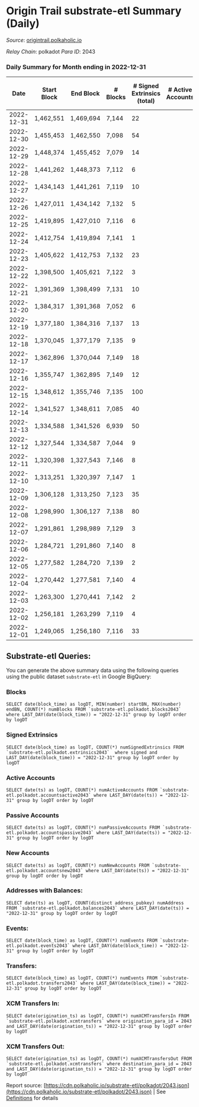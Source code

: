 # Origin Trail substrate-etl Summary (Daily)

_Source_: [origintrail.polkaholic.io](https://origintrail.polkaholic.io)

*Relay Chain*: polkadot
*Para ID*: 2043



### Daily Summary for Month ending in 2022-12-31


| Date | Start Block | End Block | # Blocks | # Signed Extrinsics (total) | # Active Accounts | # Passive | # New | # Addresses with Balances | # Events | # Transfers | # XCM Transfers In | # XCM Transfers Out | Issues | 
| ---- | ----------- | --------- | -------- | --------------------------- | ----------------- | --------- | ----- | ------------------------- | -------- | ----------- | ------------------ | ------------------- | ------ |
| 2022-12-31 | 1,462,551 | 1,469,694 | 7,144 | 22 |  |  |  | 3,523 | 63,982 | 1,955  |   |   |  |
| 2022-12-30 | 1,455,453 | 1,462,550 | 7,098 | 54 |  |  |  | 3,510 | 61,722 | 1,980  |   |   |  |
| 2022-12-29 | 1,448,374 | 1,455,452 | 7,079 | 14 |  |  |  | 3,471 | 60,646 | 1,915  |   |   |  |
| 2022-12-28 | 1,441,262 | 1,448,373 | 7,112 | 6 |  |  |  | 3,466 | 59,740 | 1,759  |   |   |  |
| 2022-12-27 | 1,434,143 | 1,441,261 | 7,119 | 10 |  |  |  | 3,465 | 45,922 | 1,258  |   |   |  |
| 2022-12-26 | 1,427,011 | 1,434,142 | 7,132 | 5 |  |  |  | 3,462 | 14,459 | 146  |   |   |  |
| 2022-12-25 | 1,419,895 | 1,427,010 | 7,116 | 6 |  |  |  |  | 14,438 | 148  |   |   |  |
| 2022-12-24 | 1,412,754 | 1,419,894 | 7,141 | 1 |  |  |  |  | 14,388 | 30  |   |   |  |
| 2022-12-23 | 1,405,622 | 1,412,753 | 7,132 | 23 |  |  |  |  | 80,947 | 2,509  |   |   |  |
| 2022-12-22 | 1,398,500 | 1,405,621 | 7,122 | 3 |  |  |  |  | 117,117 | 3,360  |   |   |  |
| 2022-12-21 | 1,391,369 | 1,398,499 | 7,131 | 10 |  |  |  |  | 117,549 | 3,501  |   |   |  |
| 2022-12-20 | 1,384,317 | 1,391,368 | 7,052 | 6 |  |  |  |  | 117,369 | 3,471  |   |   |  |
| 2022-12-19 | 1,377,180 | 1,384,316 | 7,137 | 13 |  |  |  |  | 79,660 | 2,552  |   |   |  |
| 2022-12-18 | 1,370,045 | 1,377,179 | 7,135 | 9 |  |  |  |  | 123,511 | 3,512  |   |   |  |
| 2022-12-17 | 1,362,896 | 1,370,044 | 7,149 | 18 |  |  |  | 3,450 | 134,723 | 3,659  |   |   |  |
| 2022-12-16 | 1,355,747 | 1,362,895 | 7,149 | 12 |  |  |  | 3,443 | 135,337 | 3,529  |   |   |  |
| 2022-12-15 | 1,348,612 | 1,355,746 | 7,135 | 100 |  |  |  | 3,440 | 52,778 | 1,881  |   |   |  |
| 2022-12-14 | 1,341,527 | 1,348,611 | 7,085 | 40 |  |  |  |  | 184,051 | 10,029  |   |   |  |
| 2022-12-13 | 1,334,588 | 1,341,526 | 6,939 | 50 |  |  |  |  | 336,939 | 15,904  |   |   |  |
| 2022-12-12 | 1,327,544 | 1,334,587 | 7,044 | 9 |  |  |  | 3,323 | 123,085 | 4,842  |   |   |  |
| 2022-12-11 | 1,320,398 | 1,327,543 | 7,146 | 8 |  |  |  |  | 14,603 | 235  |   |   |  |
| 2022-12-10 | 1,313,251 | 1,320,397 | 7,147 | 1 |  |  |  |  | 14,741 | 54  |   |   |  |
| 2022-12-09 | 1,306,128 | 1,313,250 | 7,123 | 35 |  |  |  |  | 17,294 | 474  |   |   |  |
| 2022-12-08 | 1,298,990 | 1,306,127 | 7,138 | 80 |  |  |  |  | 15,460 | 384  |   |   |  |
| 2022-12-07 | 1,291,861 | 1,298,989 | 7,129 | 3 |  |  |  |  | 14,349 | 60  |   |   |  |
| 2022-12-06 | 1,284,721 | 1,291,860 | 7,140 | 8 |  |  |  |  | 14,465 | 109  |   |   |  |
| 2022-12-05 | 1,277,582 | 1,284,720 | 7,139 | 2 |  |  |  |  | 14,360 | 60  |   |   |  |
| 2022-12-04 | 1,270,442 | 1,277,581 | 7,140 | 4 |  |  |  | 3,223 | 14,442 | 116  | 1  |   |  |
| 2022-12-03 | 1,263,300 | 1,270,441 | 7,142 | 2 |  |  |  |  | 14,364 | 58  |   |   |  |
| 2022-12-02 | 1,256,181 | 1,263,299 | 7,119 | 4 |  |  |  |  | 14,396 | 118  |   |   |  |
| 2022-12-01 | 1,249,065 | 1,256,180 | 7,116 | 33 |  |  |  |  | 14,926 | 279  |   |   |  |

## Substrate-etl Queries:
You can generate the above summary data using the following queries using the public dataset `substrate-etl` in Google BigQuery:


### Blocks
```
SELECT date(block_time) as logDT, MIN(number) startBN, MAX(number) endBN, COUNT(*) numBlocks FROM `substrate-etl.polkadot.blocks2043`  where LAST_DAY(date(block_time)) = "2022-12-31" group by logDT order by logDT
```


### Signed Extrinsics
```
SELECT date(block_time) as logDT, COUNT(*) numSignedExtrinsics FROM `substrate-etl.polkadot.extrinsics2043`  where signed and LAST_DAY(date(block_time)) = "2022-12-31" group by logDT order by logDT
```


### Active Accounts
```
SELECT date(ts) as logDT, COUNT(*) numActiveAccounts FROM `substrate-etl.polkadot.accountsactive2043` where LAST_DAY(date(ts)) = "2022-12-31" group by logDT order by logDT
```


### Passive Accounts
```
SELECT date(ts) as logDT, COUNT(*) numPassiveAccounts FROM `substrate-etl.polkadot.accountspassive2043` where LAST_DAY(date(ts)) = "2022-12-31" group by logDT order by logDT
```


### New Accounts
```
SELECT date(ts) as logDT, COUNT(*) numNewAccounts FROM `substrate-etl.polkadot.accountsnew2043` where LAST_DAY(date(ts)) = "2022-12-31" group by logDT order by logDT
```


### Addresses with Balances:
```
SELECT date(ts) as logDT, COUNT(distinct address_pubkey) numAddress FROM `substrate-etl.polkadot.balances2043` where LAST_DAY(date(ts)) = "2022-12-31" group by logDT order by logDT
```


### Events:
```
SELECT date(block_time) as logDT, COUNT(*) numEvents FROM `substrate-etl.polkadot.events2043` where LAST_DAY(date(block_time)) = "2022-12-31" group by logDT order by logDT
```


### Transfers:
```
SELECT date(block_time) as logDT, COUNT(*) numEvents FROM `substrate-etl.polkadot.transfers2043` where LAST_DAY(date(block_time)) = "2022-12-31" group by logDT order by logDT
```


### XCM Transfers In:
```
SELECT date(origination_ts) as logDT, COUNT(*) numXCMTransfersIn FROM `substrate-etl.polkadot.xcmtransfers` where origination_para_id = 2043 and LAST_DAY(date(origination_ts)) = "2022-12-31" group by logDT order by logDT
```


### XCM Transfers Out:
```
SELECT date(origination_ts) as logDT, COUNT(*) numXCMTransfersOut FROM `substrate-etl.polkadot.xcmtransfers` where destination_para_id = 2043 and LAST_DAY(date(origination_ts)) = "2022-12-31" group by logDT order by logDT
```



Report source: [https://cdn.polkaholic.io/substrate-etl/polkadot/2043.json](https://cdn.polkaholic.io/substrate-etl/polkadot/2043.json) | See [Definitions](/DEFINITIONS.md) for details
